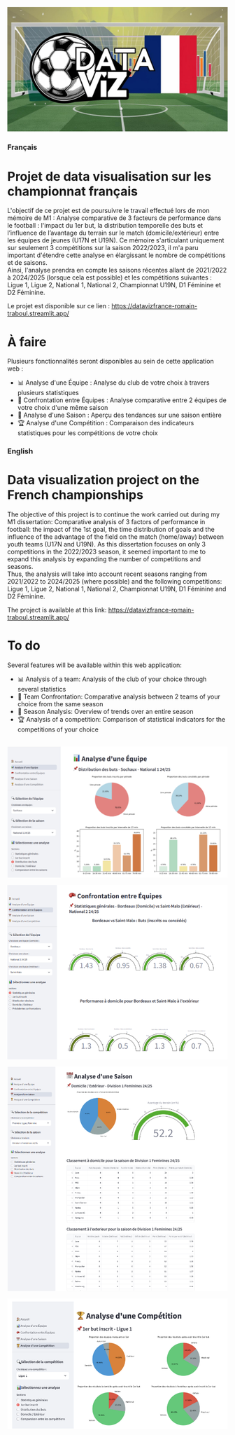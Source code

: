 ![Image quality](image/logo_1.jpg)

### Français

# Projet de data visualisation sur les championnat français

L'objectif de ce projet est de poursuivre le travail effectué lors de mon mémoire de M1 : Analyse comparative de 3 facteurs de performance dans le football : l'impact du 1er but, la distribution temporelle des buts et l’influence de l’avantage du terrain sur le match (domicile/extérieur) entre les équipes de jeunes (U17N et U19N).
Ce mémoire s'articulant uniquement sur seulement 3 compétitions sur la saison 2022/2023, il m'a paru important d'étendre cette analyse en élargissant le nombre de compétitions et de saisons.  
Ainsi, l'analyse prendra en compte les saisons récentes allant de 2021/2022 à 2024/2025 (lorsque cela est possible) et les compétitions suivantes : Ligue 1, Ligue 2, National 1, National 2, Championnat U19N, D1 Féminine et D2 Féminine.

Le projet est disponible sur ce lien : https://datavizfrance-romain-traboul.streamlit.app/

# À faire

Plusieurs fonctionnalités seront disponibles au sein de cette application web : 

- 📊 Analyse d'une Équipe : Analyse du club de votre choix à travers plusieurs statistiques
- 🥊 Confrontation entre Équipes : Analyse comparative entre 2 équipes de votre choix d'une même saison
- 📅 Analyse d'une Saison : Aperçu des tendances sur une saison entière
- 🏆 Analyse d'une Compétition : Comparaison des indicateurs statistiques pour les compétitions de votre choix

### English

# Data visualization project on the French championships

The objective of this project is to continue the work carried out during my M1 dissertation: Comparative analysis of 3 factors of performance in football: the impact of the 1st goal, the time distribution of goals and the influence of the advantage of the field on the match  (home/away) between youth teams (U17N and U19N).
As this dissertation focuses on only 3 competitions in the 2022/2023 season, it seemed important to me to expand this analysis by expanding the number of competitions and seasons.  
Thus, the analysis will take into account recent seasons ranging from 2021/2022 to 2024/2025 (where possible) and the following competitions: Ligue 1, Ligue 2, National 1, National 2, Championnat U19N, D1 Féminine and D2 Féminine.

The project is available at this link: https://datavizfrance-romain-traboul.streamlit.app/

# To do

Several features will be available within this web application: 

- 📊 Analysis of a team: Analysis of the club of your choice through several statistics
- 🥊 Team Confrontation: Comparative analysis between 2 teams of your choice from the same season
- 📅 Season Analysis: Overview of trends over an entire season
- 🏆 Analysis of a competition: Comparison of statistical indicators for the competitions of your choice
<br/><br/>

![Image quality](image/photo_equipe.jpg)

![Image quality](image/photo_confrontation_equipe.jpg)

![Image quality](image/photo_saison.jpg)

![Image quality](image/photo_competition.jpg)

